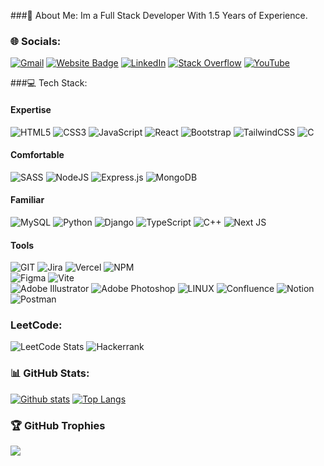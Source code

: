 <div >

###💫 About Me:
Im a Full Stack Developer With 1.5 Years of Experience.


### 🌐 Socials:
[![Gmail](https://img.shields.io/badge/-Gmail-c14438?style=flat&logo=Gmail&logoColor=white)](mailto:dev.ashraf.uddin@gmail.com)
[![Website Badge](https://img.shields.io/badge/-Website-c14438?style=flat&logo=Google-Chrome&logoColor=white&link=https://pytopia.ai)]([https://pytopia.ai](https://ashrafuddin.vercel.app/))
[![LinkedIn](https://img.shields.io/badge/LinkedIn-%230077B5.svg?logo=linkedin&logoColor=white)](https://linkedin.com/in/ashrafuddin17) [![Stack Overflow](https://img.shields.io/badge/-Stackoverflow-FE7A16?logo=stack-overflow&logoColor=white)](https://stackoverflow.com/users/md-ashraf-uddin) [![YouTube](https://img.shields.io/badge/YouTube-%23FF0000.svg?logo=YouTube&logoColor=white)](https://youtube.com/@UC0pIXFHsiHUODADFzUQe_Tg) 

###💻 Tech Stack:
#### Expertise
![HTML5](https://img.shields.io/badge/html5-%23E34F26.svg?style=plastic&logo=html5&logoColor=white) 
![CSS3](https://img.shields.io/badge/css3-%231572B6.svg?style=plastic&logo=css3&logoColor=white)
![JavaScript](https://img.shields.io/badge/javascript-%23323330.svg?style=plastic&logo=javascript&logoColor=%23F7DF1E)
![React](https://img.shields.io/badge/react-%2320232a.svg?style=plastic&logo=react&logoColor=%2361DAFB)
![Bootstrap](https://img.shields.io/badge/bootstrap-%238511FA.svg?style=plastic&logo=bootstrap&logoColor=white) 
![TailwindCSS](https://img.shields.io/badge/tailwindcss-%2338B2AC.svg?style=plastic&logo=tailwind-css&logoColor=white)
![C](https://img.shields.io/badge/c-%2300599C.svg?style=plastic&logo=c&logoColor=white) 

#### Comfortable
![SASS](https://img.shields.io/badge/SASS-hotpink.svg?style=plastic&logo=SASS&logoColor=white)
![NodeJS](https://img.shields.io/badge/node.js-6DA55F?style=plastic&logo=node.js&logoColor=white)
![Express.js](https://img.shields.io/badge/express.js-%23404d59.svg?style=plastic&logo=express&logoColor=%2361DAFB)
![MongoDB](https://img.shields.io/badge/MongoDB-%234ea94b.svg?style=plastic&logo=mongodb&logoColor=white) 

#### Familiar
![MySQL](https://img.shields.io/badge/mysql-%2300000f.svg?style=plastic&logo=mysql&logoColor=white)
![Python](https://img.shields.io/badge/python-3670A0?style=plastic&logo=python&logoColor=ffdd54)
![Django](https://img.shields.io/badge/django-%23092E20.svg?style=plastic&logo=django&logoColor=white)
![TypeScript](https://img.shields.io/badge/typescript-%23007ACC.svg?style=plastic&logo=typescript&logoColor=white)
![C++](https://img.shields.io/badge/c++-%2300599C.svg?style=plastic&logo=c%2B%2B&logoColor=white)
![Next JS](https://img.shields.io/badge/Next-black?style=plastic&logo=next.js&logoColor=white)

#### Tools
![GIT](https://img.shields.io/badge/Git-fc6d26?style=plastic&logo=git&logoColor=white) 
![Jira](https://img.shields.io/badge/jira-%230A0FFF.svg?style=plastic&logo=jira&logoColor=white) 
![Vercel](https://img.shields.io/badge/vercel-%23000000.svg?style=plastic&logo=vercel&logoColor=white) 
![NPM](https://img.shields.io/badge/NPM-%23CB3837.svg?style=plastic&logo=npm&logoColor=white)    
![Figma](https://img.shields.io/badge/figma-%23F24E1E.svg?style=plastic&logo=figma&logoColor=white) 
![Vite](https://img.shields.io/badge/vite-%23646CFF.svg?style=plastic&logo=vite&logoColor=white)  
![Adobe Illustrator](https://img.shields.io/badge/adobe%20illustrator-%23FF9A00.svg?style=plastic&logo=adobe%20illustrator&logoColor=white) 
![Adobe Photoshop](https://img.shields.io/badge/adobe%20photoshop-%2331A8FF.svg?style=plastic&logo=adobe%20photoshop&logoColor=white) 
![LINUX](https://img.shields.io/badge/Linux-FCC624?style=plastic&logo=linux&logoColor=black) 
![Confluence](https://img.shields.io/badge/confluence-%23172BF4.svg?style=plastic&logo=confluence&logoColor=white) 
![Notion](https://img.shields.io/badge/Notion-%23000000.svg?style=plastic&logo=notion&logoColor=white) 
![Postman](https://img.shields.io/badge/Postman-FF6C37?style=plastic&logo=postman&logoColor=white)

### LeetCode:
![LeetCode Stats](https://leetcode.card.workers.dev/ashrafuddin17?theme=default&font=source_code_pro&extension=null)
![Hackerrank](https://i.ibb.co/6wqyDSD/Screenshot-from-2023-11-10-21-59-48.png)

### 📊 GitHub Stats:
[![Github stats](https://github-readme-stats.vercel.app/api?username=techtobit&show_icons=true&include_all_commits=true)](https://github.com/techtobit/github-readme-stats)
[![Top Langs](https://github-readme-stats.vercel.app/api/top-langs/?username=techtobit&layout=compact)](https://github.com/techtobit/github-readme-stats)




### 🏆 GitHub Trophies
![](https://github-profile-trophy.vercel.app/?username=techtobit&theme=radical&no-frame=false&no-bg=false&margin-w=4)

</div>
<!-- Proudly created with GPRM ( https://gprm.itsvg.in ) -->
